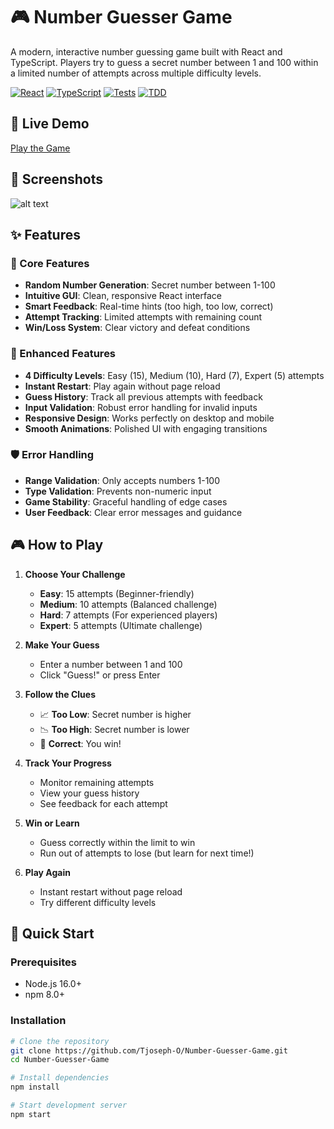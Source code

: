 # 🎮 Number Guesser Game

A modern, interactive number guessing game built with React and TypeScript. Players try to guess a secret number between 1 and 100 within a limited number of attempts across multiple difficulty levels.

[![React](https://img.shields.io/badge/React-18.0+-blue.svg)](https://reactjs.org/)
[![TypeScript](https://img.shields.io/badge/TypeScript-5.0+-blue.svg)](https://www.typescriptlang.org/)
[![Tests](https://img.shields.io/badge/Tests-38%20Passing-brightgreen.svg)](#testing)
[![TDD](https://img.shields.io/badge/Development-TDD-orange.svg)](#development-methodology)

## 🎯 Live Demo

[Play the Game](#) <!-- Add your deployed link here -->

## 📸 Screenshots

![alt text](image.png)

## ✨ Features

### 🎯 Core Features
- **Random Number Generation**: Secret number between 1-100
- **Intuitive GUI**: Clean, responsive React interface
- **Smart Feedback**: Real-time hints (too high, too low, correct)
- **Attempt Tracking**: Limited attempts with remaining count
- **Win/Loss System**: Clear victory and defeat conditions

### 🚀 Enhanced Features
- **4 Difficulty Levels**: Easy (15), Medium (10), Hard (7), Expert (5) attempts
- **Instant Restart**: Play again without page reload
- **Guess History**: Track all previous attempts with feedback
- **Input Validation**: Robust error handling for invalid inputs
- **Responsive Design**: Works perfectly on desktop and mobile
- **Smooth Animations**: Polished UI with engaging transitions

### 🛡️ Error Handling
- **Range Validation**: Only accepts numbers 1-100
- **Type Validation**: Prevents non-numeric input
- **Game Stability**: Graceful handling of edge cases
- **User Feedback**: Clear error messages and guidance

## 🎮 How to Play

1. **Choose Your Challenge**
   - **Easy**: 15 attempts (Beginner-friendly)
   - **Medium**: 10 attempts (Balanced challenge)
   - **Hard**: 7 attempts (For experienced players)
   - **Expert**: 5 attempts (Ultimate challenge)

2. **Make Your Guess**
   - Enter a number between 1 and 100
   - Click "Guess!" or press Enter

3. **Follow the Clues**
   - 📈 **Too Low**: Secret number is higher
   - 📉 **Too High**: Secret number is lower
   - 🎯 **Correct**: You win!

4. **Track Your Progress**
   - Monitor remaining attempts
   - View your guess history
   - See feedback for each attempt

5. **Win or Learn**
   - Guess correctly within the limit to win
   - Run out of attempts to lose (but learn for next time!)

6. **Play Again**
   - Instant restart without page reload
   - Try different difficulty levels

## 🚀 Quick Start

### Prerequisites
- Node.js 16.0+ 
- npm 8.0+

### Installation

```bash
# Clone the repository
git clone https://github.com/Tjoseph-O/Number-Guesser-Game.git
cd Number-Guesser-Game

# Install dependencies
npm install

# Start development server
npm start